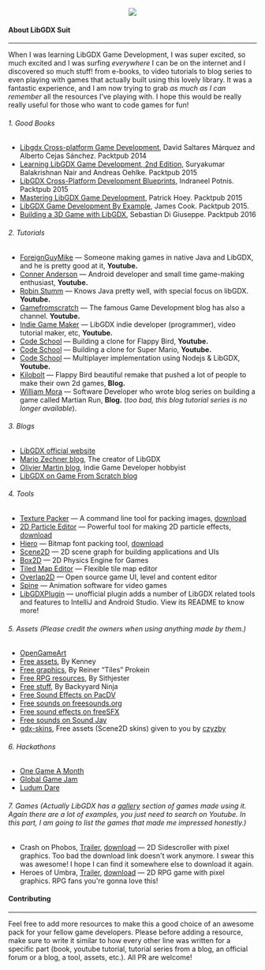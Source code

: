 <p align="center"><img src="https://github.com/jelhouss/libgdx_suit/blob/master/libgdx-suit.png"></p>



#### About LibGDX Suit
- - - - - - - - - - - - - -

When I was learning LibGDX Game Development, I was super excited, so much excited and I was surfing *everywhere* I can be on the internet and I discovered so much stuff! from e-books, to video tutorials to blog series to even playing with games that actually built using this lovely library. It was a fantastic experience, and I am now trying to grab *as much as I can remember* all the resources I've playing with. I hope this would be really really useful for those who want to code games for fun!


###### 1.  Good Books

* [Libgdx Cross-platform Game Development](https://www.packtpub.com/game-development/libgdx-cross-platform-game-development-cookbook), David Saltares Márquez and Alberto Cejas Sánchez. Packtpub 2014
* [Learning LibGDX Game Development, 2nd Edition](https://www.packtpub.com/game-development/learning-libgdx-game-development-second-edition), Suryakumar Balakrishnan Nair and Andreas Oehlke. Packtpub 2015
* [LibGDX Cross-Platform Development Blueprints](https://www.packtpub.com/game-development/libgdx-cross-platform-development-blueprints), Indraneel Potnis. Packtpub 2015
* [Mastering LibGDX Game Development](https://www.packtpub.com/game-development/mastering-libgdx-game-development), Patrick Hoey. Packtpub 2015
* [LibGDX Game Development By Example](https://www.packtpub.com/game-development/libgdx-game-development-example), James Cook. Packtpub 2015.
* [Building a 3D Game with LibGDX](https://www.packtpub.com/game-development/building-3d-game-libgdx), Sebastian Di Giuseppe. Packtpub 2016

###### 2.  Tutorials

* [ForeignGuyMike](https://www.youtube.com/user/ForeignGuyMike) — Someone making games in native Java and LibGDX, and he is pretty good at it, **Youtube.**
* [Conner Anderson](https://www.youtube.com/user/samich15) — Android developer and small time game-making enthusiast, **Youtube.**
* [Robin Stumm](https://www.youtube.com/user/dermetfan/) — Knows Java pretty well, with special focus on libGDX. **Youtube.**
* [Gamefromscratch](https://www.youtube.com/playlist?list=PLS9MbmO_ssyCZ9Tjfay2tOQoaOVoG59Iy) — The famous Game Development blog has also a channel. **Youtube.**
* [Indie Game Maker](https://www.youtube.com/channel/UCL_5eiPIzm--ppVBxGcSXQQ) — LibGDX indie developer (programmer), video tutorial maker, etc, **Youtube.**
* [Code School](https://www.youtube.com/playlist?list=PLZm85UZQLd2TPXpUJfDEdWTSgszionbJy) — Building a clone for Flappy Bird, **Youtube.**
* [Code School](https://www.youtube.com/playlist?list=PLZm85UZQLd2SXQzsF-a0-pPF6IWDDdrXt) — Building a clone for Super Mario, **Youtube.**
* [Code School](https://www.youtube.com/playlist?list=PLZm85UZQLd2Qh6r7jxBKPuB4hl-Xw5uZT) — Multiplayer implementation using Nodejs & LibGDX, **Youtube.**
* [Kilobolt](http://www.kilobolt.com/zombie-bird-tutorial-flappy-bird-remake.html) — Flappy Bird beautiful remake that pushed a lot of people to make their own 2d games, **Blog.**
* [William Mora](http://williammora.com/martianrun-opensource-libgdx-game) — Software Developer who wrote blog series on building a game called Martian Run, **Blog.** (_too bad, this blog tutorial series is no longer available_).

###### 3.  Blogs

* [LibGDX official website](https://libgdx.badlogicgames.com/)
* [Mario Zechner blog](http://www.badlogicgames.com/wordpress/), The creator of LibGDX
* [Olivier Martin blog](http://gameover.co.in/tag/libgdx/), Indie Game Developer hobbyist
* [LibGDX on Game From Scratch blog](http://www.gamefromscratch.com/?tag=/LibGDX)

###### 4.  Tools

* [Texture Packer](https://github.com/libgdx/libgdx/wiki/Texture-packer) — A command line tool for packing images, [download](https://libgdx.badlogicgames.com/nightlies/runnables/runnable-texturepacker.jar)
* [2D Particle Editor](https://github.com/libgdx/libgdx/wiki/2D-Particle-Editor) — Powerful tool for making 2D particle effects, [download](https://libgdx.badlogicgames.com/nightlies/runnables/runnable-2D-particles.jar)
* [Hiero](https://github.com/libgdx/libgdx/wiki/Hiero) — Bitmap font packing tool, [download](https://libgdx.badlogicgames.com/nightlies/runnables/runnable-hiero.jar)
* [Scene2D](https://github.com/libgdx/libgdx/wiki/Scene2d) — 2D scene graph for building applications and UIs
* [Box2D](http://box2d.org/) — 2D Physics Engine for Games
* [Tiled Map Editor](http://www.mapeditor.org/) — Flexible tile map editor 
* [Overlap2D](http://overlap2d.com/) — Open source game UI, level and content editor
* [Spine](http://esotericsoftware.com/) — Animation software for video games
* [LibGDXPlugin](https://github.com/BlueBoxWare/LibGDXPlugin) — unofficial plugin adds a number of LibGDX related tools and features to IntelliJ and Android Studio. View its README to know more!


###### 5.  Assets (*Please credit the owners when using anything made by them.*)

* [OpenGameArt](http://opengameart.org/)
* [Free assets](http://www.kenney.nl/), By Kenney
* [Free graphics](http://www.reinerstilesets.de/), By Reiner “Tiles” Prokein
* [Free RPG resources](http://untamed.wild-refuge.net/rpgxp.php), By Sithjester
* [Free stuff](http://www.dumbmanex.com/bynd_freestuff.html), By Backyyard Ninja
* [Free Sound Effects on PacDV](http://www.pacdv.com/sounds/index.html)
* [Free sounds on freesounds.org](https://www.freesound.org/)
* [Free sound effects on freeSFX](http://www.freesfx.co.uk/soundeffects/)
* [Free sounds on Sound Jay](https://www.soundjay.com/)
* [gdx-skins](https://github.com/czyzby/gdx-skins), Free assets (Scene2D skins) given to you by [czyzby](https://github.com/czyzby)

###### 6.  Hackathons

* [One Game A Month](http://www.onegameamonth.com/)
* [Global Game Jam](http://globalgamejam.org/)
* [Ludum Dare](http://ludumdare.com/compo/)

###### 7.  Games (*Actually LibGDX has a [gallery](https://libgdx.badlogicgames.com/gallery.html) section of games made using it. Again there are a lot of examples, you just need to search on Youtube. In this part, I am going to list the games that made me impressed honestly.*)

* Crash on Phobos, [Trailer](https://www.youtube.com/watch?v=mn2c_EmVwDM), [download](https://www.dropbox.com/s/niv9do39pc1) — 2D Sidescroller with pixel graphics. Too bad the download link doesn't work anymore. I swear this was awesome! I hope I can find it somewhere else to download it again.
* Heroes of Umbra, [Trailer](https://www.youtube.com/watch?v=eLFWaciFHSY), [download](http://heroesofumbra.com/download) — 2D RPG game with pixel graphics. RPG fans you're gonna love this!

#### Contributing
- - - - - - - - - - - - - -

Feel free to add more resources to make this a good choice of an awesome pack for your fellow game developers.
Please before adding a resource, make sure to write it similar to how every other line was written for a specific part (book, youtube tutorial, tutorial series from a blog, an official forum or a blog, a tool, assets, etc.). All PR are welcome! 

